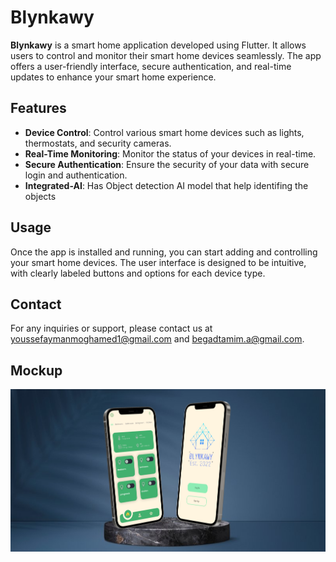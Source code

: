 # Blynkawy

**Blynkawy** is a smart home application developed using Flutter. It allows users to control and monitor their smart home devices seamlessly. The app offers a user-friendly interface, secure authentication, and real-time updates to enhance your smart home experience.

## Features

- **Device Control**: Control various smart home devices such as lights, thermostats, and security cameras.
- **Real-Time Monitoring**: Monitor the status of your devices in real-time.
- **Secure Authentication**: Ensure the security of your data with secure login and authentication.
- **Integrated-AI**: Has Object detection AI model that help identifing the objects

## Usage

Once the app is installed and running, you can start adding and controlling your smart home devices. The user interface is designed to be intuitive, with clearly labeled buttons and options for each device type.

## Contact

For any inquiries or support, please contact us at [youssefaymanmoghamed1@gmail.com](mailto:youssefaymanmoghamed1@gmail.com) and [begadtamim.a@gmail.com](mailto:begadtamim.a@gmail.com).

## Mockup 

![Mockup](assets/Mockup.png)
